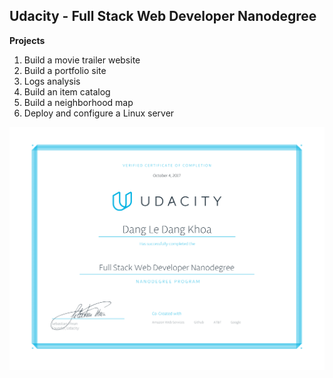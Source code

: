
## Udacity - Full Stack Web Developer Nanodegree
__Projects__

1. Build a movie trailer website
2. Build a portfolio site
3. Logs analysis
4. Build an item catalog
5. Build a neighborhood map
6. Deploy and configure a Linux server

![alt text](https://github.com/dangkhoa1992/Udacity-Full-Stack-Web-Developer-Nanodegree/blob/master/certificate.png "Certificate")
